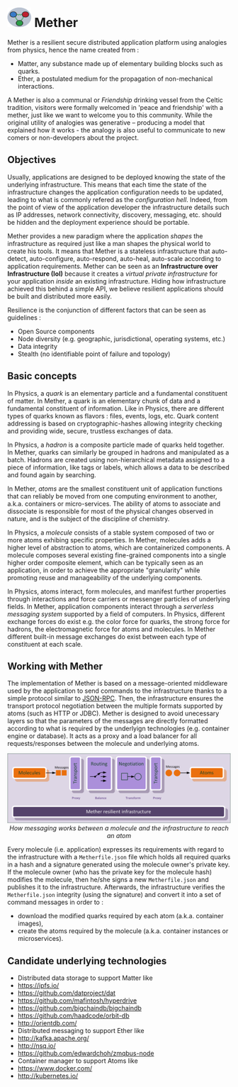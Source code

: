 # <img src="https://raw.githubusercontent.com/claustres/mether/master/mether.png" width="54" height="44" /> Mether

Mether is a resilient secure distributed application platform using analogies from physics, hence the name created from :
* Matter, any substance made up of elementary building blocks such as quarks.
* Ether, a postulated medium for the propagation of non-mechanical interactions.

A Mether is also a communal or *Friendship* drinking vessel from the Celtic tradition, visitors were formally welcomed in 'peace and friendship' with a mether, just like we want to welcome you to this community. While the original utility of analogies was generative – producing a model that explained how it works - the analogy is also useful to communicate to new comers or non-developers about the project. 

## Objectives

Usually, applications are designed to be deployed knowing the state of the underlying infrastructure. This means that each time the state of the infrastructure changes the application configuration needs to be updated, leading to what is commonly refered as the *configuration hell*. Indeed, from the point of view of the application developer the infrastructure details such as IP addresses, network connectivity, discovery, messaging, etc. should be hidden and the deployment experience should be portable.

Mether provides a new paradigm where the application *shapes* the infrastructure as required just like a man shapes the physical world to create his tools. It means that Mether is a stateless infrastructure that auto-detect, auto-configure, auto-respond, auto-heal, auto-scale according to application requirements. Mether can be seen as an **Infrastructure over Infrastructure (IoI)** because it creates a *virtual private infrastructure* for your application *inside* an existing infrastructure. Hiding how infrastructure achieved this behind a simple API, we believe resilient applications should be built and distributed more easily.

Resilience is the conjunction of different factors that can be seen as guidelines :
* Open Source components
* Node diversity (e.g. geographic, jurisdictional, operating systems, etc.)
* Data integrity
* Stealth (no identifiable point of failure and topology)

## Basic concepts

In Physics, a *quark* is an elementary particle and a fundamental constituent of matter. In Mether, a quark is an elementary chunk of data and a fundamental constituent of information. Like in Physics, there are different types of quarks known as flavors : files, events, logs, etc. Quark content addressing is based on cryptographic-hashes allowing integrity checking and providing wide, secure, trustless exchanges of data. 

In Physics, a *hadron* is a composite particle made of quarks held together. In Mether, quarks can similarly be grouped in hadrons and manipulated as a batch. Hadrons are created using non-hierarchical metadata assigned to a piece of information, like tags or labels, which allows a data to be described and found again by searching. 

In Mether, *atoms* are the smallest constituent unit of application functions that can reliably be moved from one computing environment to another, a.k.a. containers or micro-services. The ability of atoms to associate and dissociate is responsible for most of the physical changes observed in nature, and is the subject of the discipline of chemistry.

In Physics, a *molecule* consists of a stable system composed of two or more atoms exhibing specific properties. In Mether, molecules adds a higher level of abstraction to atoms, which are containerized components. A molecule composes several existing fine-grained components into a single higher order composite element, which can be typically seen as an application, in order to achieve the appropriate "granularity" while promoting reuse and manageability of the underlying components.

In Physics, atoms interact, form molecules, and manifest further properties through interactions and force carriers or messenger particles of underlying fields. In Mether, application components interact through a *serverless messaging system* supported by a field of computers. In Physics, different exchange forces do exist e.g. the color force for quarks, the strong force for hadrons, the electromagnetic force for atoms and molecules. In Mether different built-in message exchanges do exist between each type of constituent at each scale.

## Working with Mether

The implementation of Mether is based on a message-oriented middleware used by the application to send commands to the infrastructure thanks to a simple protocol similar to [JSON-RPC](http://www.jsonrpc.org/specification). Then, the infrastructure ensures the transport protocol negotiation between the multiple formats supported by atoms (such as HTTP or JDBC). Mether is designed to avoid unecessary layers so that the parameters of the messages are directly formatted according to what is required by the underlyign technologies (e.g. container engine or database). It acts as a proxy and a load balancer for all requests/responses between the molecule and underlying atoms.

<p align="center">
<img src="https://raw.githubusercontent.com/claustres/mether/master/Mether-Messaging.png"/>
<i>How messaging works between a molecule and the infrastructure to reach an atom</i>
</p>

Every molecule (i.e. application)  expresses its requirements with regard to the infrastructure with a `Metherfile.json` file which holds all required quarks in a hash and a signature generated using the molecule owner's private key. If the molecule owner (who has the private key for the molecule hash) modifies the molecule, then he/she signs a new `Metherfile.json` and publishes it to the infrastructure. Afterwards, the infrastructure verifies the `Metherfile.json` integrity (using the signature) and convert it into a set of command messages in order to :
* download the modified quarks required by each atom (a.k.a. container images),
* create the atoms required by the molecule (a.k.a. container instances or microservices).

## Candidate underlying technologies

* Distributed data storage to support Matter like
 * https://ipfs.io/
 * https://github.com/datproject/dat
 * https://github.com/mafintosh/hyperdrive
 * https://github.com/bigchaindb/bigchaindb
 * https://github.com/haadcode/orbit-db
 * http://orientdb.com/
* Distributed messaging to support Ether like
 * http://kafka.apache.org/
 * http://nsq.io/
 * https://github.com/edwardchoh/zmqbus-node
* Container manager to support Atoms like
 * https://www.docker.com/ 
 * http://kubernetes.io/



